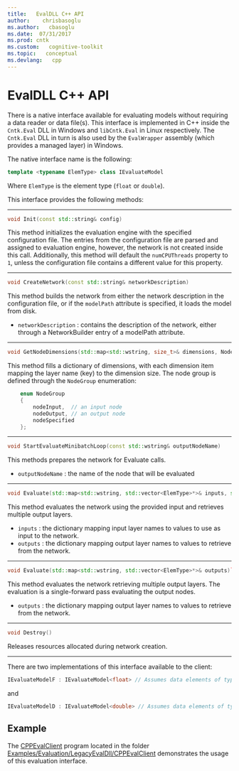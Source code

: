 ```yaml
---
title:   EvalDLL C++ API
author:    chrisbasoglu
ms.author:   cbasoglu
ms.date:  07/31/2017
ms.prod: cntk
ms.custom:   cognitive-toolkit
ms.topic:   conceptual
ms.devlang:   cpp
---
```


# EvalDLL C++ API

There is a native interface available for evaluating models without requiring a data reader or data file(s). This interface is implemented in C++ inside the `Cntk.Eval` DLL in Windows and `libCntk.Eval` in Linux respectively. The `Cntk.Eval` DLL in turn is also used by the `EvalWrapper` assembly (which provides a managed layer) in Windows.

The native interface name is the following:    
```cpp
template <typename ElemType> class IEvaluateModel
```
Where `ElemType` is the element type (`float` or `double`).

This interface provides the following methods:    
***
```cpp
void Init(const std::string& config)
```
This method initializes the evaluation engine with the specified configuration file. The entries from the configuration file are parsed and assigned to evaluation engine, however, the network is not created inside this call. Additionally, this method will default the `numCPUThreads` property to `1`, unless the configuration file contains a different value for this property.

***

```cpp
void CreateNetwork(const std::string& networkDescription)
```
This method builds the network from either the network description in the configuration file, or if the `modelPath` attribute is specified, it loads the model from disk.    
* `networkDescription` : contains the description of the network, either through a NetworkBuilder entry of a modelPath attribute.

***

```cpp
void GetNodeDimensions(std::map<std::wstring, size_t>& dimensions, NodeGroup nodeGroup)
```
This method fills a dictionary of dimensions, with each dimension item mapping the layer name (key) to the dimension size. The node group is defined through the `NodeGroup` enumeration:    

```cpp
    enum NodeGroup     
    {      
        nodeInput,  // an input node     
        nodeOutput, // an output node     
        nodeSpecified     
    };
```
***

```cpp
void StartEvaluateMinibatchLoop(const std::wstring& outputNodeName)
```
This methods prepares the network for Evaluate calls.
* `outputNodeName` : the name of the node that will be evaluated

***
```cpp
void Evaluate(std::map<std::wstring, std::vector<ElemType>*>& inputs, std::map<std::wstring, std::vector<ElemType>*>& outputs)
```
This method evaluates the network using the provided input and retrieves multiple output layers.    
* `inputs`  : the dictionary mapping input layer names to values to use as input to the network.    
* `outputs` : the dictionary mapping output layer names to values to retrieve from the network.    

***

```cpp
void Evaluate(std::map<std::wstring, std::vector<ElemType>*>& outputs)`
```
This method evaluates the network retrieving multiple output layers. The evaluation is a single-forward pass evaluating the output nodes.
* `outputs` : the dictionary mapping output layer names to values to retrieve from the network.   

***

```cpp
void Destroy()
```
Releases resources allocated during network creation.

***

There are two implementations of this interface available to the client:
```cpp
IEvaluateModelF : IEvaluateModel<float> // Assumes data elements of type float
```
and
```cpp
IEvaluateModelD : IEvaluateModel<double> // Assumes data elements of type double
```

## Example
The [CPPEvalClient](https://github.com/Microsoft/CNTK/tree/release/latest/Examples/Evaluation/LegacyEvalDll/CPPEvalClient) program located in the folder [Examples/Evaluation/LegacyEvalDll/CPPEvalClient](https://github.com/Microsoft/CNTK/tree/release/latest/Examples/Evaluation/LegacyEvalDll/CPPEvalClient) demonstrates the usage of this evaluation interface.
